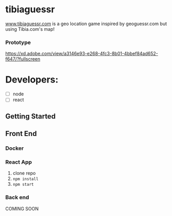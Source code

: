 # tibiaguessr
www.tibiaguessr.com is a geo location game inspired by geoguessr.com but using Tibia.com's map!

### Prototype
https://xd.adobe.com/view/a3146e93-e268-4fc3-8b01-4bbef84ad652-f647/?fullscreen

# Developers:
- [ ] node
- [ ] react

## Getting Started

## Front End
### Docker

### React App
1. clone repo
2. `npm install`
3. `npm start`

### Back end
COMING SOON
